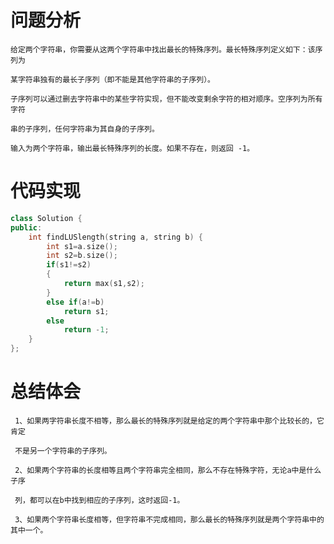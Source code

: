 # 问题分析 #

    给定两个字符串，你需要从这两个字符串中找出最长的特殊序列。最长特殊序列定义如下：该序列为

    某字符串独有的最长子序列（即不能是其他字符串的子序列）。

    子序列可以通过删去字符串中的某些字符实现，但不能改变剩余字符的相对顺序。空序列为所有字符

    串的子序列，任何字符串为其自身的子序列。

    输入为两个字符串，输出最长特殊序列的长度。如果不存在，则返回 -1。 

# 代码实现 #
```C++
class Solution {
public:
    int findLUSlength(string a, string b) {
        int s1=a.size();
        int s2=b.size();
        if(s1!=s2)
        {
            return max(s1,s2);
        }
        else if(a!=b)
            return s1;
        else
            return -1;
    }
};
```
# 总结体会 #
     1、如果两字符串长度不相等，那么最长的特殊序列就是给定的两个字符串中那个比较长的，它肯定

     不是另一个字符串的子序列。

     2、如果两个字符串的长度相等且两个字符串完全相同，那么不存在特殊字符，无论a中是什么子序

     列，都可以在b中找到相应的子序列，这时返回-1。

     3、如果两个字符串长度相等，但字符串不完成相同，那么最长的特殊序列就是两个字符串中的其中一个。